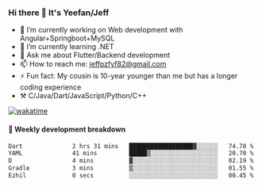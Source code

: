 ### Hi there 👋 It's Yeefan/Jeff

- 🔭 I’m currently working on Web development with Angular+Springboot+MySQL
- 🌱 I’m currently learning .NET
- 💬 Ask me about Flutter/Backend development
- 📫 How to reach me: jeffpzfyf82@gmail.com
- ⚡ Fun fact: My cousin is 10-year younger than me but has a longer coding experience
- ⚒️ C/Java/Dart/JavaScript/Python/C++


[![wakatime](https://wakatime.com/badge/user/382c7b70-226f-4509-aedd-02fe766c9d23.svg)](https://wakatime.com/@382c7b70-226f-4509-aedd-02fe766c9d23)

#### 📝 Weekly development breakdown

<!--START_SECTION:waka-->

```txt
Dart              2 hrs 31 mins   ██████████████████▓░░░░░░   74.78 %
YAML              41 mins         █████▒░░░░░░░░░░░░░░░░░░░   20.70 %
D                 4 mins          ▓░░░░░░░░░░░░░░░░░░░░░░░░   02.19 %
Gradle            3 mins          ▒░░░░░░░░░░░░░░░░░░░░░░░░   01.55 %
Ezhil             0 secs          ░░░░░░░░░░░░░░░░░░░░░░░░░   00.45 %
```

<!--END_SECTION:waka-->
